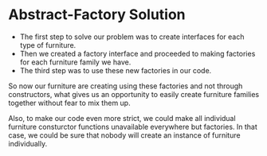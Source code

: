 # Abstract-Factory Solution

- The first step to solve our problem was to create interfaces for each type of furniture. 
- Then we created a factory interface and proceeded to making factories for each furniture family we have.
- The third step was to use these new factories in our code.

So now our furniture are creating using these factories and not through constructors, what gives us an opportunity to easily create furniture families together without fear to mix them up.

Also, to make our code even more strict, we could make all individual furniture consturctor functions unavailable everywhere but factories. In that case, we could be sure that nobody will create an instance of furniture individually.
